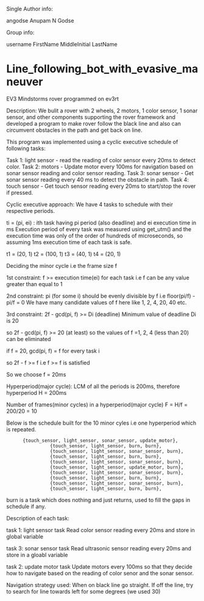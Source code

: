Single Author info:

angodse Anupam N Godse

Group info:

username FirstName MiddleInitial LastName

# Line_following_bot_with_evasive_maneuver
EV3 Mindstorms rover programmed on ev3rt

Description:
We bulit a rover with 2 wheels, 2 motors, 1 color sensor, 1 sonar sensor, and other components supporting the rover framework and developed a program to make rover follow the black line and also can circumvent obstacles in the path and get back on line.

This program was implemented using a cyclic executive schedule of following tasks:

Task 1: light sensor - read the reading of color sensor every 20ms to detect color.
Task 2: motors - Update motor every 100ms for navigation based on sonar sensor reading and color sensor reading.
Task 3: sonar sensor - Get sonar sensor reading every 40 ms to detect the obstacle in path.
Task 4: touch sensor - Get touch sensor reading every 20ms to start/stop the rover if pressed.


Cyclic executive approach:
We have 4 tasks to schedule with their respective periods.

ti = (pi, ei) : ith task having pi period (also deadline) and ei execution time in ms 
Execution period of every task was measured using get_utm() and the execution time was only of the order of hundreds of microseconds, so assuming 1ms execution time of each task is safe.

t1 = (20, 1)
t2 = (100, 1)
t3 = (40, 1)
t4 = (20, 1)

Deciding the minor cycle i.e the frame size f

1st constraint: f >= execution time(ei) for each task  i.e f can be any value greater than equal to 1

2nd constraint: pi (for some i) should be evenly divisible by f i.e floor(pi/f) - pi/f = 0
We have many candidate values of f here like 1, 2, 4, 20, 40 etc.

3rd constraint: 2f - gcd(pi, f) >= Di (deadline)
Minimum value of deadline Di is 20

so 2f - gcd(pi, f) >= 20 (at least) so the values of f =1, 2, 4 (less than 20) can be eliminated

if f = 20, gcd(pi, f) = f for every task i

so 2f - f >= f i.e f >= f is satisfied

So we choose f = 20ms

Hyperperiod(major cycle): LCM of all the periods is 200ms, therefore hyperperiod H = 200ms

Number of frames(minor cycles) in a hyperperiod(major cycle) F = H/f = 200/20 = 10

Below is the schedule built for the 10 minor cyles i.e one hyperperiod which is repeated.

          {touch_sensor, light_sensor, sonar_sensor, update_motor}, 
					{touch_sensor, light_sensor, burn, burn}, 
					{touch_sensor, light_sensor, sonar_sensor, burn}, 
					{touch_sensor, light_sensor, burn, burn}, 
					{touch_sensor, light_sensor, sonar_sensor, burn},
					{touch_sensor, light_sensor, update_motor, burn}, 
					{touch_sensor, light_sensor, sonar_sensor, burn},
					{touch_sensor, light_sensor, burn, burn}, 
					{touch_sensor, light_sensor, sonar_sensor, burn},
					{touch_sensor, light_sensor, burn, burn},
          
          
burn is a task which does nothing and just returns, used to fill the gaps in schedule if any.


Description of each task:

task 1: light sensor task
Read color sensor reading every 20ms and store in global variable

task 3: sonar sensor task
Read ultrasonic sensor reading every 20ms and store in a gloabl variable

task 2: update motor task
Update motors every 100ms so that they decide how to navigate based on the reading of color senor and the sonar sensor. 

Navigation strategy used:
When on black line go straight.
If off the line, try to search for line towards left for some degrees (we used 30)
